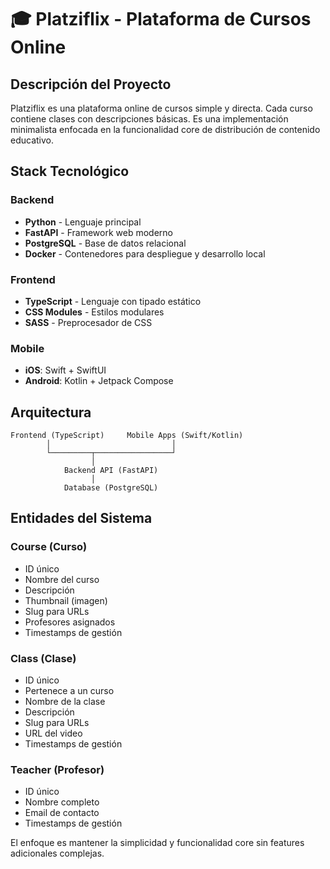 # 🎓 Platziflix - Plataforma de Cursos Online

## Descripción del Proyecto

Platziflix es una plataforma online de cursos simple y directa. Cada curso contiene clases con descripciones básicas. Es una implementación minimalista enfocada en la funcionalidad core de distribución de contenido educativo.

## Stack Tecnológico

### Backend
- **Python** - Lenguaje principal
- **FastAPI** - Framework web moderno
- **PostgreSQL** - Base de datos relacional
- **Docker** - Contenedores para despliegue y desarrollo local

### Frontend
- **TypeScript** - Lenguaje con tipado estático
- **CSS Modules** - Estilos modulares
- **SASS** - Preprocesador de CSS

### Mobile
- **iOS**: Swift + SwiftUI
- **Android**: Kotlin + Jetpack Compose

## Arquitectura

```
Frontend (TypeScript)     Mobile Apps (Swift/Kotlin)
        │                           │
        └─────────┬─────────────────┘
                  │
            Backend API (FastAPI)
                  │
            Database (PostgreSQL)
```

## Entidades del Sistema

### Course (Curso)
- ID único
- Nombre del curso
- Descripción
- Thumbnail (imagen)
- Slug para URLs
- Profesores asignados
- Timestamps de gestión

### Class (Clase)
- ID único
- Pertenece a un curso
- Nombre de la clase
- Descripción
- Slug para URLs
- URL del video
- Timestamps de gestión

### Teacher (Profesor)
- ID único
- Nombre completo
- Email de contacto
- Timestamps de gestión


El enfoque es mantener la simplicidad y funcionalidad core sin features adicionales complejas.
